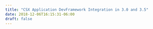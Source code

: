 ```yaml
---
title: "CSX Application DevFramework Integration in 3.0 and 3.5"
date: 2018-12-06T16:15:31-06:00
draft: false
---
```

